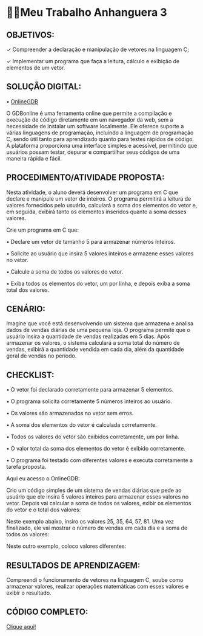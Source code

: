 # 👨‍💻Meu Trabalho Anhanguera 3


## OBJETIVOS:

✓ Compreender a declaração e manipulação de vetores na linguagem C;

✓ Implementar um programa que faça a leitura, cálculo e exibição de elementos de um vetor.

## SOLUÇÃO DIGITAL:

• [OnlineGDB](https://www.onlinegdb.com/)

O GDBonline é uma ferramenta online que permite a compilação e execução de
código diretamente em um navegador da web, sem a necessidade de instalar um
software localmente. Ele oferece suporte a várias linguagens de programação,
incluindo a linguagem de programação C, sendo útil tanto para aprendizado quanto
para testes rápidos de código. A plataforma proporciona uma interface simples e
acessível, permitindo que usuários possam testar, depurar e compartilhar seus códigos de uma maneira rápida e fácil.

## PROCEDIMENTO/ATIVIDADE PROPOSTA:

Nesta atividade, o aluno deverá desenvolver um programa em C que declare e manipule um vetor de inteiros. O programa permitirá a leitura de valores fornecidos pelo usuário, calculará a soma dos elementos do vetor e, em seguida, exibirá tanto os elementos inseridos quanto a soma desses valores.

Crie um programa em C que:

• Declare um vetor de tamanho 5 para armazenar números inteiros.

• Solicite ao usuário que insira 5 valores inteiros e armazene esses valores no vetor.

• Calcule a soma de todos os valores do vetor.

• Exiba todos os elementos do vetor, um por linha, e depois exiba a soma total dos valores.

## CENÁRIO:

Imagine que você está desenvolvendo um sistema que armazena e analisa dados de
vendas diárias de uma pequena loja. O programa permite que o usuário insira a quantidade de vendas realizadas em 5 dias. Após armazenar os valores, o sistema calculará a soma total do número de vendas, exibirá a quantidade vendida em cada dia, além da quantidade geral de vendas no período.

## CHECKLIST:

• O vetor foi declarado corretamente para armazenar 5 elementos.

• O programa solicita corretamente 5 números inteiros ao usuário.

• Os valores são armazenados no vetor sem erros.

• A soma dos elementos do vetor é calculada corretamente.

• Todos os valores do vetor são exibidos corretamente, um por linha.

• O valor total da soma dos elementos do vetor é exibido corretamente.

• O programa foi testado com diferentes valores e executa corretamente a tarefa proposta.


Aqui eu acesso o OnlineGDB:


Crio um código simples de um sistema de vendas diárias que pede ao usuário que ele insira 5 valores inteiros para armazenar esses valores no vetor. Depois vai calcular a soma de todos os valores, exibir os elementos do vetor e o total dos valores:


Neste exemplo abaixo, insiro os valores 25, 35, 64, 57, 81. Uma vez finalizado, ele vai mostrar o número de vendas em cada dia e a soma de todos os valores:


Neste outro exemplo, coloco valores diferentes:


## RESULTADOS DE APRENDIZAGEM:

Compreendi o funcionamento de vetores na linguagem C, soube como armazenar valores, realizar operações matemáticas com esses valores e exibir o resultado.

## CÓDIGO COMPLETO:

[Clique aqui!]()